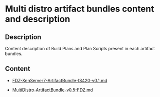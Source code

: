 # Multi distro artifact bundles content and description

## Description

Content description of Build Plans and Plan Scripts present in each artifact bundles.

## Content

* [FDZ-XenServer7-ArtifactBundle-IS420-v0.1.md](https://github.com/donzef/image-streamer-linux/blob/master/src/FDZ-XenServer7-ArtifactBundle-IS420-v0.1-README.md)

* [MultiDistro-ArtifactBundle-v0.5-FDZ.md](https://github.com/donzef/image-streamer-linux/blob/master/src/MultiDistro-ArtifactBundle-v0.5-FDZ-README.md)
